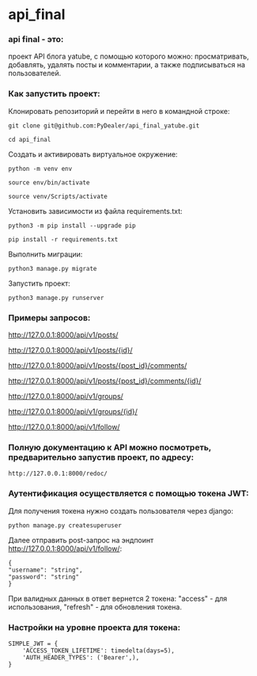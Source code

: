 # api_final
### api final - это:
проект API блога yatube, с помощью которого можно:
просматривать, добавлять, удалять посты и комментарии,
а также подписываться на пользователей.

### Как запустить проект:

Клонировать репозиторий и перейти в него в командной строке:

```
git clone git@github.com:PyDealer/api_final_yatube.git
```

```
cd api_final
```

Cоздать и активировать виртуальное окружение:

```
python -m venv env
```

```
source env/bin/activate
```

```
source venv/Scripts/activate
```

Установить зависимости из файла requirements.txt:

```
python3 -m pip install --upgrade pip
```

```
pip install -r requirements.txt
```

Выполнить миграции:

```
python3 manage.py migrate
```

Запустить проект:

```
python3 manage.py runserver
```

### Примеры запросов:
http://127.0.0.1:8000/api/v1/posts/

http://127.0.0.1:8000/api/v1/posts/{id}/

http://127.0.0.1:8000/api/v1/posts/{post_id}/comments/

http://127.0.0.1:8000/api/v1/posts/{post_id}/comments/{id}/

http://127.0.0.1:8000/api/v1/groups/

http://127.0.0.1:8000/api/v1/groups/{id}/

http://127.0.0.1:8000/api/v1/follow/

### Полную документацию к API можно посмотреть, предварительно запустив проект, по адресу:

```
http://127.0.0.1:8000/redoc/
```

### Аутентификация осуществляется с помощью токена JWT:
Для получения токена нужно создать пользователя через django:

```
python manage.py createsuperuser
```

Далее отправить post-запрос на эндпоинт http://127.0.0.1:8000/api/v1/follow/:

```
{
"username": "string",
"password": "string"
}
```
При валидных данных в ответ вернется 2 токена: "access" - для использования,
"refresh" - для обновления токена.

### Настройки на уровне проекта для токена:

```
SIMPLE_JWT = {
    'ACCESS_TOKEN_LIFETIME': timedelta(days=5),
    'AUTH_HEADER_TYPES': ('Bearer',),
}
```
